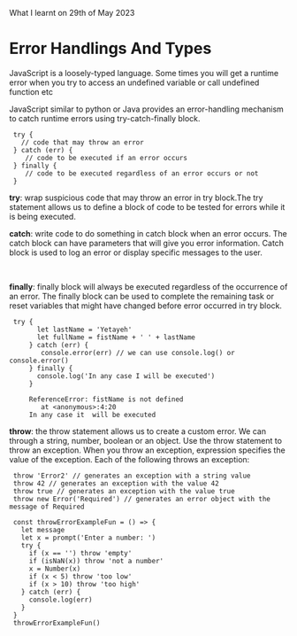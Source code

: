 What I learnt on 29th of May 2023

# Error Handlings And Types
<p>JavaScript is a loosely-typed language. Some times you will get a runtime error when you try to access an undefined variable or call undefined function etc <br> 

JavaScript similar to python or Java provides an error-handling mechanism to catch runtime errors using try-catch-finally block.</p>

     try {
       // code that may throw an error
     } catch (err) {
        // code to be executed if an error occurs
     } finally {
        // code to be executed regardless of an error occurs or not
     }

<p><b>try</b>: wrap suspicious code that may throw an error in try block.The try statement allows us to define a block of code to be tested for errors while it is being executed.

<br>

<b>catch</b>: write code to do something in catch block when an error occurs. The catch block can have parameters that will give you error information. Catch block is used to log an error or display specific messages to the user.

<br>

<b>finally</b>: finally block will always be executed regardless of the occurrence of an error. The finally block can be used to complete the remaining task or reset variables that might have changed before error occurred in try block.</p>

     try {
           let lastName = 'Yetayeh'
           let fullName = fistName + ' ' + lastName
         } catch (err) {
            console.error(err) // we can use console.log() or console.error()
         } finally {
           console.log('In any case I will be executed')
         }

         ReferenceError: fistName is not defined
            at <anonymous>:4:20
         In any case it  will be executed


<p><b>throw</b>: the throw statement allows us to create a custom error. We can through a string, number, boolean or an object. Use the throw statement to throw an exception. When you throw an exception, expression specifies the value of the exception. Each of the following throws an exception:</p>

     throw 'Error2' // generates an exception with a string value
     throw 42 // generates an exception with the value 42
     throw true // generates an exception with the value true
     throw new Error('Required') // generates an error object with the message of Required

     const throwErrorExampleFun = () => {
       let message
       let x = prompt('Enter a number: ')
       try {
         if (x == '') throw 'empty'
         if (isNaN(x)) throw 'not a number'
         x = Number(x)
         if (x < 5) throw 'too low'
         if (x > 10) throw 'too high'
       } catch (err) {
         console.log(err)
       }
     }
     throwErrorExampleFun()
